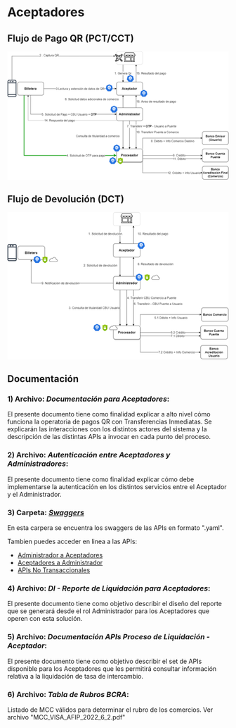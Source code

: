 # Aceptadores

## Flujo de Pago QR (PCT/CCT)
![Esta es una imagen](https://github.com/IPNEWPAY/Aceptadores/blob/main/Flujo%20QR.png?raw=true)

## Flujo de Devolución (DCT)
![Esta es una imagen](https://github.com/IPNEWPAY/Aceptadores/blob/main/Flujo%20Devolucion%20QR.png?raw=true)


## Documentación
### 1) Archivo: *Documentación para Aceptadores*:
El presente documento tiene como finalidad explicar a alto nivel cómo funciona la operatoria de pagos QR con Transferencias Inmediatas. Se explicarán las interacciones con los distintos actores del sistema y la descripción de las distintas APIs a invocar en cada punto del proceso.

### 2) Archivo: *Autenticación entre Aceptadores y Administradores*:
El presente documento tiene como finalidad explicar cómo debe implementarse la autenticación en los distintos servicios entre el Aceptador y el Administrador.

### 3) Carpeta: *[Swaggers](https://github.com/IPNEWPAY/Aceptadores/tree/main/swaggers)*
En esta carpera se encuentra los swaggers de las APIs en formato ".yaml". 

Tambien puedes acceder en linea a las APIs:
* [Administrador a Aceptadores](https://ipnewpay.github.io/Aceptadores/index.html)
* [Aceptadores a Administrador](https://ipnewpay.github.io/Aceptadores/AceptadoresparaADM.html)
* [APIs No Transaccionales](https://ipnewpay.github.io/Aceptadores/APIsNoTransaccionales.html)

### 4) Archivo: *DI - Reporte de Liquidación para Aceptadores*:
El presente documento tiene como objetivo describir el diseño del reporte que se generará desde el rol Administrador para los Aceptadores que operen con esta solución.

### 5) Archivo: *Documentación APIs Proceso de Liquidación - Aceptador*:
El presente documento tiene como objetivo describir el set de APIs disponible para los Aceptadores que les permitirá consultar información relativa a la liquidación de tasa de intercambio.

### 6) Archivo: *Tabla de Rubros BCRA*:
Listado de MCC válidos para determinar el rubro de los comercios. Ver archivo "MCC_VISA_AFIP_2022_6_2.pdf"
